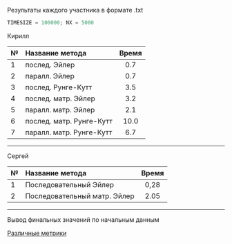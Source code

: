Результаты каждого участника в формате .txt

```c
TIMESIZE = 100000; NX = 5000
```
Кирилл

 № |        Название метода         | Время  |
---|:-------------------------------|:------:|
 1 |        послед. Эйлер           |0.7     |
 2 |        паралл. Эйлер           |0.7     |
 3 |      послед. Рунге-Кутт        |3.5     |
 4 |      послед. матр. Эйлер       |3.2     |
 5 |      паралл. матр. Эйлер       |2.1     |
 6 |     послед. матр. Рунге-Кутт   |10.0    |
 7 |     паралл. матр. Рунге-Кутт   |6.7     |

___

Сергей

 № |        Название метода         | Время  |
---|:-------------------------------|:------:|
1  | Последовательный Эйлер         |0,28 |
2  | Последовательный матр. Эйлер   | 2.05 |
---
Вывод финальных значений по начальным данным

[Различные метрики](https://habrahabr.ru/post/101338/)
